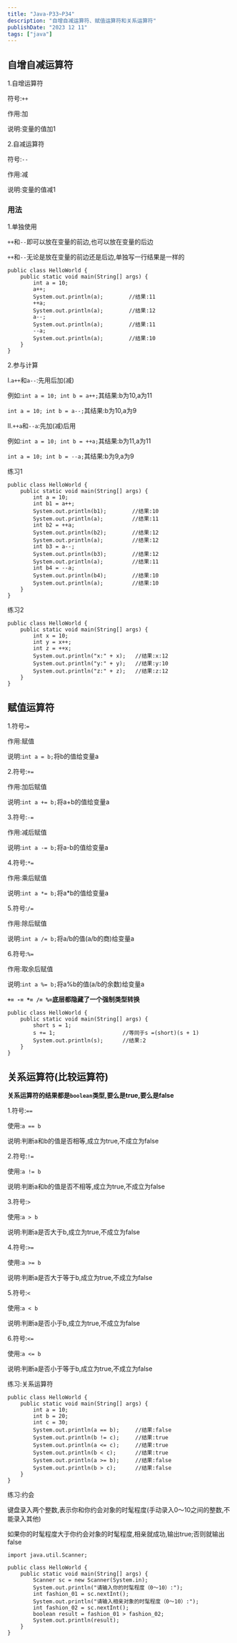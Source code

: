 ```yaml
---
title: "Java-P33~P34"
description: "自增自减运算符、赋值运算符和关系运算符"
publishDate: "2023 12 11"
tags: ["java"]
---
```


## 自增自减运算符

1.自增运算符

符号:`++`

作用:加

说明:变量的值加1

2.自减运算符

符号:`--`

作用:减

说明:变量的值减1

### 用法

1.单独使用

`++`和`--`即可以放在变量的前边,也可以放在变量的后边

`++`和`--`无论是放在变量的前边还是后边,单独写一行结果是一样的

```
public class HelloWorld {
    public static void main(String[] args) {
        int a = 10;
        a++;
        System.out.println(a);        //结果:11
        ++a;
        System.out.println(a);        //结果:12
        a--;
        System.out.println(a);        //结果:11
        --a;
        System.out.println(a);        //结果:10
    }
}
```

2.参与计算

I.`a++`和`a--`:先用后加(减)

例如:`int a = 10; int b = a++;`其结果:b为10,a为11

`int a = 10; int b = a--;`其结果:b为10,a为9

II.`++a`和`--a`:先加(减)后用

例如:`int a = 10; int b = ++a;`其结果:b为11,a为11

`int a = 10; int b = --a;`其结果:b为9,a为9

练习1

```
public class HelloWorld {
    public static void main(String[] args) {
        int a = 10;
        int b1 = a++;
        System.out.println(b1);        //结果:10
        System.out.println(a);         //结果:11
        int b2 = ++a;
        System.out.println(b2);        //结果:12
        System.out.println(a);         //结果:12
        int b3 = a--;
        System.out.println(b3);        //结果:12
        System.out.println(a);         //结果:11
        int b4 = --a;
        System.out.println(b4);        //结果:10
        System.out.println(a);         //结果:10
    }
}
```

练习2

```
public class HelloWorld {
    public static void main(String[] args) {
        int x = 10;
        int y = x++;
        int z = ++x;
        System.out.println("x:" + x);   //结果:x:12
        System.out.println("y:" + y);   //结果:y:10
        System.out.println("z:" + z);   //结果:z:12
    }
}
```

## 赋值运算符

1.符号:`=`

作用:赋值

说明:`int a = b;`将b的值给变量a

2.符号:`+=`

作用:加后赋值

说明:`int a += b;`将a+b的值给变量a

3.符号:`-=`

作用:减后赋值

说明:`int a -= b;`将a-b的值给变量a

4.符号:`*=`

作用:乘后赋值

说明:`int a *= b;`将a*b的值给变量a

5.符号:`/=`

作用:除后赋值

说明:`int a /= b;`将a/b的值(a/b的商)给变量a

6.符号:`%=`

作用:取余后赋值

说明:`int a %= b;`将a%b的值(a/b的余数)给变量a

**`+= -= *= /= %=`底层都隐藏了一个强制类型转换**

```
public class HelloWorld {
    public static void main(String[] args) {
        short s = 1;
        s += 1;                     //等同于s =(short)(s + 1)
        System.out.println(s);      //结果:2
    }
}
```

## 关系运算符(比较运算符)

**关系运算符的结果都是`boolean`类型,要么是true,要么是false**

1.符号:`==`

使用:`a == b`

说明:判断a和b的值是否相等,成立为true,不成立为false

2.符号:`!=`

使用:`a != b`

说明:判断a和b的值是否不相等,成立为true,不成立为false

3.符号:`>`

使用:`a > b`

说明:判断a是否大于b,成立为true,不成立为false

4.符号:`>=`

使用:`a >= b`

说明:判断a是否大于等于b,成立为true,不成立为false

5.符号:`<`

使用:`a < b`

说明:判断a是否小于b,成立为true,不成立为false

6.符号:`<=`

使用:`a <= b`

说明:判断a是否小于等于b,成立为true,不成立为false

练习:关系运算符

```
public class HelloWorld {
    public static void main(String[] args) {
        int a = 10;
        int b = 20;
        int c = 30;
        System.out.println(a == b);     //结果:false
        System.out.println(b != c);     //结果:true
        System.out.println(a <= c);     //结果:true
        System.out.println(b < c);      //结果:true
        System.out.println(a >= b);     //结果:false
        System.out.println(b > c);      //结果:false
    }
}
```

练习:约会

键盘录入两个整数,表示你和你约会对象的时髦程度(手动录入0～10之间的整数,不能录入其他)

如果你的时髦程度大于你约会对象的时髦程度,相亲就成功,输出true;否则就输出false

```
import java.util.Scanner;

public class HelloWorld {
    public static void main(String[] args) {
        Scanner sc = new Scanner(System.in);
        System.out.println("请输入你的时髦程度（0～10）:");
        int fashion_01 = sc.nextInt();
        System.out.println("请输入相亲对象的时髦程度（0～10）:");
        int fashion_02 = sc.nextInt();
        boolean result = fashion_01 > fashion_02;
        System.out.println(result);
    }
}
```